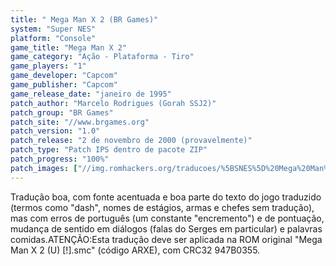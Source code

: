 ```yaml
---
title: " Mega Man X 2 (BR Games)"
system: "Super NES"
platform: "Console"
game_title: "Mega Man X 2"
game_category: "Ação - Plataforma - Tiro"
game_players: "1"
game_developer: "Capcom"
game_publisher: "Capcom"
game_release_date: "janeiro de 1995"
patch_author: "Marcelo Rodrigues (Gorah SSJ2)"
patch_group: "BR Games"
patch_site: "//www.brgames.org"
patch_version: "1.0"
patch_release: "2 de novembro de 2000 (provavelmente)"
patch_type: "Patch IPS dentro de pacote ZIP"
patch_progress: "100%"
patch_images: ["//img.romhackers.org/traducoes/%5BSNES%5D%20Mega%20Man%20X%202%20-%201.png","//img.romhackers.org/traducoes/%5BSNES%5D%20Mega%20Man%20X%202%20-%20BR%20Games%20-%202.png","//img.romhackers.org/traducoes/%5BSNES%5D%20Mega%20Man%20X%202%20-%20BR%20Games%20-%203.png"]
---
```

Tradução boa, com fonte acentuada e boa parte do texto do jogo traduzido (termos como "dash", nomes de estágios, armas e chefes sem tradução), mas com erros de português (um constante "encremento") e de pontuação, mudança de sentido em diálogos (falas do Serges em particular) e palavras comidas.ATENÇÃO:Esta tradução deve ser aplicada na ROM original "Mega Man X 2 (U) [!].smc" (código ARXE), com CRC32 947B0355.